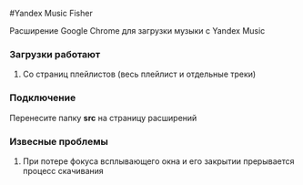 #Yandex Music Fisher

Расширение Google Chrome для загрузки музыки с Yandex Music

### Загрузки работают

1. Со страниц плейлистов (весь плейлист и отдельные треки)

### Подключение

Перенесите папку __src__ на страницу расширений

### Извесные проблемы

1. При потере фокуса всплывающего окна и его закрытии прерывается процесс скачивания
